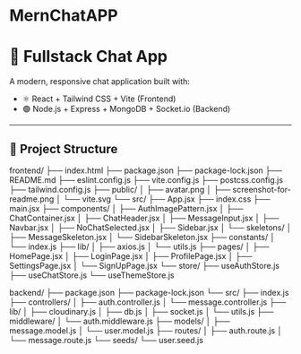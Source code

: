 # MernChatAPP

# 💬 Fullstack Chat App

A modern, responsive chat application built with:

- ⚛️ React + Tailwind CSS + Vite (Frontend)
- 🟢 Node.js + Express + MongoDB + Socket.io (Backend)
---
## 🔧 Project Structure

frontend/
├── index.html
├── package.json
├── package-lock.json
├── README.md
├── eslint.config.js
├── vite.config.js
├── postcss.config.js
├── tailwind.config.js
├── public/
│   ├── avatar.png
│   ├── screenshot-for-readme.png
│   └── vite.svg
└── src/
    ├── App.jsx
    ├── index.css
    ├── main.jsx
    ├── components/
    │   ├── AuthImagePattern.jsx
    │   ├── ChatContainer.jsx
    │   ├── ChatHeader.jsx
    │   ├── MessageInput.jsx
    │   ├── Navbar.jsx
    │   ├── NoChatSelected.jsx
    │   ├── Sidebar.jsx
    │   └── skeletons/
    │       ├── MessageSkeleton.jsx
    │       └── SidebarSkeleton.jsx
    ├── constants/
    │   └── index.js
    ├── lib/
    │   ├── axios.js
    │   └── utils.js
    ├── pages/
    │   ├── HomePage.jsx
    │   ├── LoginPage.jsx
    │   ├── ProfilePage.jsx
    │   ├── SettingsPage.jsx
    │   └── SignUpPage.jsx
    └── store/
        ├── useAuthStore.js
        ├── useChatStore.js
        └── useThemeStore.js

backend/
├── package.json
├── package-lock.json
└── src/
    ├── index.js
    ├── controllers/
    │   ├── auth.controller.js
    │   └── message.controller.js
    ├── lib/
    │   ├── cloudinary.js
    │   ├── db.js
    │   ├── socket.js
    │   └── utils.js
    ├── middleware/
    │   └── auth.middleware.js
    ├── models/
    │   ├── message.model.js
    │   └── user.model.js
    ├── routes/
    │   ├── auth.route.js
    │   └── message.route.js
    └── seeds/
        └── user.seed.js

